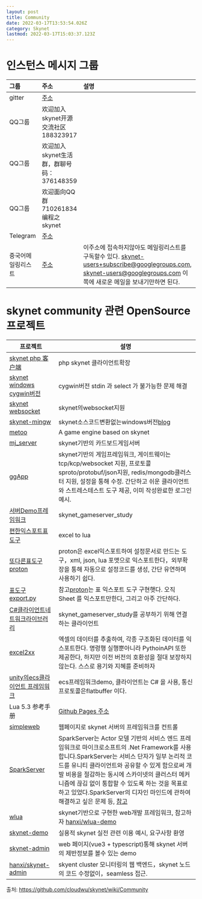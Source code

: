 ```yaml
---
layout: post
title: Community
date: 2022-03-17T13:53:54.026Z
category: Skynet
lastmod: 2022-03-17T15:03:37.123Z
---
```


# 인스턴스 메시지 그룹


|그룹         | 주소 | 설명
|:-----------|:--- |:---
|gitter      | [주소](https://gitter.im/skynet-im/) |
|QQ그룹        | 欢迎加入skynet开源交流社区 188323917| 
|QQ그룹        | 欢迎加入skynet生活群，群聊号码：376148359| 
|QQ그룹      | 欢迎面向QQ群710261834编程之skynet| 
|Telegram    | [주소](https://t.me/skynet123) | 
|중국어메일링리스트  | [주소](https://groups.google.com/d/forum/skynet-users) | 이주소에 접속하지않아도 메일링리스트를 구독할수 있다. skynet-users+subscribe@googlegroups.com, skynet-users@googlegroups.com 이쪽에 새로운 메일을 보내기만하면 된다.



# skynet community 관련 OpenSource 프로젝트

|프로젝트 | 설명|
|--- | ---|
[skynet php 客户端](https://github.com/firedtoad/crypt) | php skynet 클라이언트확장
[skynet windows cygwin버전](https://github.com/firedtoad/skynet-mingw/tree/cygwin64) | cygwin버전 stdin 과 select 가 불가능한 문제 해결
|[skynet websocket](https://github.com/sctangqiang/skynetpatch)| skynet의websocket지원
|[skynet-mingw](https://github.com/dpull/skynet-mingw)|skynet소스코드변환없는windows버전[blog](http://www.dpull.com/blog/2015-11-08-skynet_mingw)
|[metoo](https://github.com/fztcjjl/metoo)| A game engine based on skynet
|[mj_server](https://github.com/yuanfengyun/mj_server)| skynet기반의 카드보드게임서버
|[ggApp](https://github.com/sundream/ggApp)|skynet기반의 게임프레임워크, 게이트웨이는 tcp/kcp/websocket 지원, 프로토콜sproto/protobuf/json지원, redis/mongodb클러스터 지원, 설정을 통해 수정. 간단하고 쉬운 클라이언트와 스트레스테스트 도구 제공, 이미 작성완료한 로그인 예시.
|[서버Demo프레임워크](https://github.com/Naivebug/skynet_gameserver_study)|skynet_gameserver_study
|[편한익스포트표도구](https://github.com/Naivebug/pyhton_read_excel_to_lua)|excel to lua
|[또다른표도구proton](https://github.com/yanghuan/proton)| proton은 excel익스포트하여 설정문서로 만드는 도구，xml, json, lua 포맷으로 익스포트한다，외부확장을 통해 자동으로 설정코드를 생성, 간단 유연하며 사용하기 쉽다.
|[표도구export.py](https://github.com/hanxi/export.py) | 참고[proton](https://github.com/yanghuan/proton)는 표 익스포트 도구 구현햇다. 오직 Sheet 를 익스포트만한다, 그리고 아주 간단하다.
|[C#클라이언트네트워크라이브러리](https://github.com/Naivebug/game_C-_clientnet)|skynet_gameserver_study를 공부하기 위해 연결하는 클라이언트
|[excel2xx](https://github.com/cupen/excel2xx)| 엑셀의 데이터를 추출하여, 각종 구조화된 데이터를 익스포트한다. 명령행 실행뿐아니라 PythoinAPI 또한 제공한다, 하지만 이전 버전의 호환성을 절대 보장하지 않는다. 스스로 용기와 지혜를 준비하자
|[unity의ecs클라이언트 프레임워크](https://github.com/nottvlike/simple_game_tool_ecs)|ecs프레임워크demo, 클라이언트는 C# 을 사용, 통신 프로토콜은flatbuffer 이다.
|Lua 5.3 参考手册|[Github Pages 주소](https://cloudwu.github.io/lua53doc/manual.html)
|[simpleweb](https://github.com/hanxi/simpleweb)| 웹페이지로 skynet 서버의 프레임워크를 컨트롤
|[SparkServer](https://github.com/Manistein/SparkServer)|SparkServer는 Actor 모델 기반의 서비스 엔드 프레임워크로 마이크로소프트의 .Net Framework를 사용합니다.SparkServer는 서비스 단자가 일부 논리적 코드를 유니티 클라이언트와 공유할 수 있게 함으로써 개발 비용을 절감하는 동시에 스카이넷의 클러스터 메커니즘에 끊김 없이 통합할 수 있도록 하는 것을 목표로 하고 있었다.SparkServer의 디자인 마인드에 관하여 해결하고 싶은 문제 등, [참고](http://manistein.club/post/server/csharp/csharp%E6%9C%8D%E5%8A%A1%E7%AB%AF%E6%A1%86%E6%9E%B6%E8%AE%BE%E8%AE%A1%E4%B8%8E%E5%AE%9E%E7%8E%B0/)
|[wlua](https://github.com/hanxi/wlua)| skynet기반으로 구현한 web개발 프레임워크, 참고하자 [hanxi/wlua-demo](https://github.com/hanxi/wlua-demo) 
|[skynet-demo](https://github.com/hanxi/skynet-demo) | 실용적 skynet 실전 관련 이용 예시, 요구사항 환영
|[skynet-admin](https://github.com/CenWuCN/skynet-admin)| web 페이지(vue3 + typescript)통해 skynet 서버의 제반정보를 볼수 있는  demo
|[hanxi/skynet-admin](https://github.com/hanxi/skynet-admin)|skyent cluster 모니터링의 웹 백엔드，skynet 노드의 코드 수정없이，seamless 접근.

출처: <https://github.com/cloudwu/skynet/wiki/Community> 

